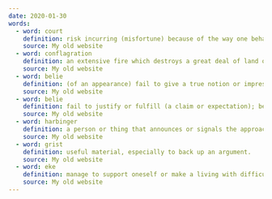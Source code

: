 ```yaml
---
date: 2020-01-30
words:
  - word: court
    definition: risk incurring (misfortune) because of the way one behaves.
    source: My old website
  - word: conflagration
    definition: an extensive fire which destroys a great deal of land or property.
    source: My old website
  - word: belie
    definition: (of an appearance) fail to give a true notion or impression of (something); disguise or contradict.
    source: My old website
  - word: belie
    definition: fail to justify or fulfill (a claim or expectation); betray.
    source: My old website
  - word: harbinger
    definition: a person or thing that announces or signals the approach of another.
    source: My old website
  - word: grist
    definition: useful material, especially to back up an argument.
    source: My old website
  - word: eke
    definition: manage to support oneself or make a living with difficulty.
    source: My old website
---
```

